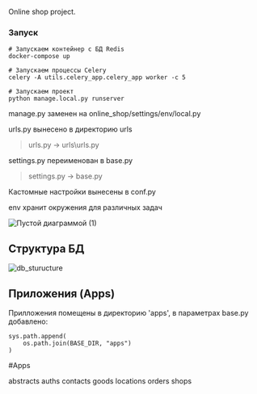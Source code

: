 Online shop project.

### Запуск
```commandline
# Запускаем контейнер с БД Redis
docker-compose up

# Запускаем процессы Celery
celery -A utils.celery_app.celery_app worker -c 5

# Запускаем проект
python manage.local.py runserver

```




manage.py заменен на online_shop/settings/env/local.py  




urls.py вынесено в директорию urls
> urls.py -> urls\urls.py

settings.py переименован в base.py
> settings.py -> base.py

Кастомные настройки вынесены в conf.py

env хранит окружения для различных задач

![Пустой диаграммой (1)](https://user-images.githubusercontent.com/91150884/190438947-70b64dde-f19d-4949-8313-e872ddea588e.png)



## Структура БД

![db_sturucture](https://user-images.githubusercontent.com/91150884/190438855-764c198c-7ba6-4541-a3dc-319286409f43.png)



## Приложения (Apps)

Прилложения помещены в директорию 'apps', в параметрах base.py добавлено:
```
sys.path.append(
    os.path.join(BASE_DIR, "apps")
)
```

#Apps

abstracts
auths
contacts
goods
locations
orders
shops

